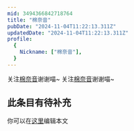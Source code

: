 ```yaml
---
mid: 3494366842718764
title: "棉奈音"
pubDate: "2024-11-04T11:22:13.311Z"
updatedDate: "2024-11-04T11:22:13.311Z"
profile:
  {
    Nickname: ["棉奈音"],
  }
---
```


关注[棉奈音](https://space.bilibili.com/3494366842718764)谢谢喵~ 关注[棉奈音](https://space.bilibili.com/3494366842718764)谢谢喵~

## 此条目有待补充
你可以在[这里](https://github.com/Yuhanawa/VTuber.ICU-Content/edit/master/v/棉奈音/index.md)编辑本文
